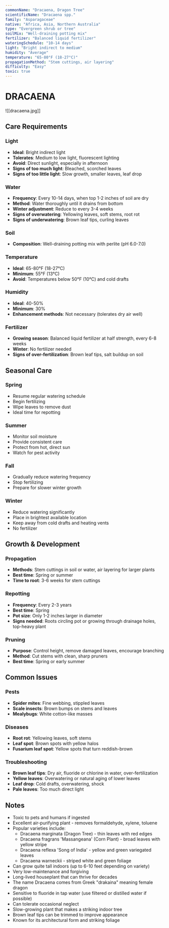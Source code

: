 ```yaml
---
commonName: "Dracaena, Dragon Tree"
scientificName: "Dracaena spp."
family: "Asparagaceae"
native: "Africa, Asia, Northern Australia"
type: "Evergreen shrub or tree"
soilMix: "Well-draining potting mix"
fertilizer: "Balanced liquid fertilizer"
wateringSchedule: "10-14 days"
light: "Bright indirect to medium"
humidity: "Average"
temperature: "65-80°F (18-27°C)"
propagationMethod: "Stem cuttings, air layering"
difficulty: "Easy"
toxic: true
---
```


# DRACAENA
![[dracaena.jpg]]

## Care Requirements

### Light
- **Ideal**: Bright indirect light
- **Tolerates**: Medium to low light, fluorescent lighting
- **Avoid**: Direct sunlight, especially in afternoon
- **Signs of too much light**: Bleached, scorched leaves
- **Signs of too little light**: Slow growth, smaller leaves, leaf drop

### Water
- **Frequency**: Every 10-14 days, when top 1-2 inches of soil are dry
- **Method**: Water thoroughly until it drains from bottom
- **Winter adjustment**: Reduce to every 3-4 weeks
- **Signs of overwatering**: Yellowing leaves, soft stems, root rot
- **Signs of underwatering**: Brown leaf tips, curling leaves

### Soil
- **Composition**: Well-draining potting mix with perlite (pH 6.0-7.0)

### Temperature
- **Ideal**: 65-80°F (18-27°C)
- **Minimum**: 55°F (13°C)
- **Avoid**: Temperatures below 50°F (10°C) and cold drafts

### Humidity
- **Ideal**: 40-50%
- **Minimum**: 30%
- **Enhancement methods**: Not necessary (tolerates dry air well)

### Fertilizer
- **Growing season**: Balanced liquid fertilizer at half strength, every 6-8 weeks
- **Winter**: No fertilizer needed
- **Signs of over-fertilization**: Brown leaf tips, salt buildup on soil

## Seasonal Care

### Spring
- Resume regular watering schedule
- Begin fertilizing
- Wipe leaves to remove dust
- Ideal time for repotting

### Summer
- Monitor soil moisture
- Provide consistent care
- Protect from hot, direct sun
- Watch for pest activity

### Fall
- Gradually reduce watering frequency
- Stop fertilizing
- Prepare for slower winter growth

### Winter
- Reduce watering significantly
- Place in brightest available location
- Keep away from cold drafts and heating vents
- No fertilizer

## Growth & Development

### Propagation
- **Methods**: Stem cuttings in soil or water, air layering for larger plants
- **Best time**: Spring or summer
- **Time to root**: 3-6 weeks for stem cuttings

### Repotting
- **Frequency**: Every 2-3 years
- **Best time**: Spring
- **Pot size**: Only 1-2 inches larger in diameter
- **Signs needed**: Roots circling pot or growing through drainage holes, top-heavy plant

### Pruning
- **Purpose**: Control height, remove damaged leaves, encourage branching
- **Method**: Cut stems with clean, sharp pruners
- **Best time**: Spring or early summer

## Common Issues

### Pests
- **Spider mites**: Fine webbing, stippled leaves
- **Scale insects**: Brown bumps on stems and leaves
- **Mealybugs**: White cotton-like masses

### Diseases
- **Root rot**: Yellowing leaves, soft stems
- **Leaf spot**: Brown spots with yellow halos
- **Fusarium leaf spot**: Yellow spots that turn reddish-brown

### Troubleshooting
- **Brown leaf tips**: Dry air, fluoride or chlorine in water, over-fertilization
- **Yellow leaves**: Overwatering or natural aging of lower leaves
- **Leaf drop**: Cold drafts, overwatering, shock
- **Pale leaves**: Too much direct light

## Notes
- Toxic to pets and humans if ingested
- Excellent air-purifying plant - removes formaldehyde, xylene, toluene
- Popular varieties include:
  - Dracaena marginata (Dragon Tree) - thin leaves with red edges
  - Dracaena fragrans 'Massangeana' (Corn Plant) - broad leaves with yellow stripe
  - Dracaena reflexa 'Song of India' - yellow and green variegated leaves
  - Dracaena warneckii - striped white and green foliage
- Can grow quite tall indoors (up to 6-10 feet depending on variety)
- Very low-maintenance and forgiving
- Long-lived houseplant that can thrive for decades
- The name Dracaena comes from Greek "drakaina" meaning female dragon
- Sensitive to fluoride in tap water (use filtered or distilled water if possible)
- Can tolerate occasional neglect
- Slow-growing plant that makes a striking indoor tree
- Brown leaf tips can be trimmed to improve appearance
- Known for its architectural form and striking foliage